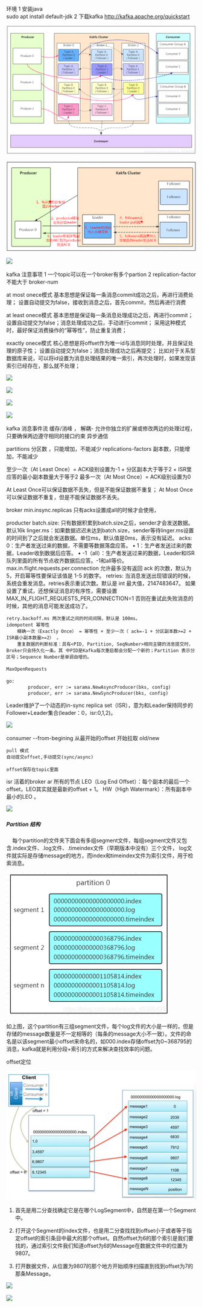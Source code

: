 环境
  1 安装java  
      sudo apt install default-jdk
  2 下载kafka
      http://kafka.apache.org/quickstart

![](./kafak.png)

![](./kafka_flow.png)

![](/Users/libinbin/Library/Application%20Support/marktext/images/2023-04-04-19-43-05-image.png)

kafka 注意事项
   1 一个topic可以在一个broker有多个partion
   2 replication-factor 不能大于 broker-num

at most onece模式
基本思想是保证每一条消息commit成功之后，再进行消费处理；
设置自动提交为false，接收到消息之后，首先commit，然后再进行消费

at least onece模式
基本思想是保证每一条消息处理成功之后，再进行commit；
设置自动提交为false；消息处理成功之后，手动进行commit；
采用这种模式时，最好保证消费操作的“幂等性”，防止重复消费；

exactly onece模式
核心思想是将offset作为唯一id与消息同时处理，并且保证处理的原子性；
设置自动提交为false；消息处理成功之后再提交；
比如对于关系型数据库来说，可以将id设置为消息处理结果的唯一索引，再次处理时，如果发现该索引已经存在，那么就不处理；

![](/Users/libinbin/Library/Application%20Support/marktext/images/2023-04-05-12-38-23-image.png)

![](/Users/libinbin/Library/Application%20Support/marktext/images/2023-04-05-12-39-53-image.png)

![](/Users/libinbin/Library/Application%20Support/marktext/images/2023-04-05-12-46-17-image.png)

![](/Users/libinbin/Library/Application%20Support/marktext/images/2023-04-05-16-47-18-image.png)

kafka 消息事件流
缓存/消峰 ，
解耦- 允许你独立的扩展或修改两边的处理过程，只要确保两边遵守相同的接口约束
异步通信 

partitions 分区数 ，只能增加，不能减少
replications-factors 副本数，只能增加，不能减少

至少一次（At Least Once）= ACK级别设置为-1 + 分区副本大于等于2 + ISR里应答的最小副本数量大于等于2
最多一次（At Most Once）= ACK级别设置为0

At Least Once可以保证数据不丢失，但是不能保证数据不重复；
At Most Once可以保证数据不重复，但是不能保证数据不丢失。

broker
    min.insync.replicas 只有acks设置成all的时候才会使用，

producter
    batch.size: 只有数据积累到batch.size之后，sender才会发送数据。默认16k
    linger.ms：如果数据迟迟未达到batch.size，sender等待linger.ms设置的时间到了之后就会发送数据。单位ms，默认值是0ms，表示没有延迟。
    acks:    0：生产者发送过来的数据，不需要等数据落盘应答。 
            • 1：生产者发送过来的数据，Leader收到数据后应答。
            • -1（all）：生产者发送过来的数据，Leader和ISR队列里面的所有节点收齐数据后应答。-1和all等价。
    max.in.flight.requests.per.connection 允许最多没有返回 ack 的次数，默认为 5，开启幂等性要保证该值是 1-5 的数字。
    retries: 当消息发送出现错误的时候，系统会重发消息。retries表示重试次数。默认是 int 最大值，2147483647。
            如果设置了重试，还想保证消息的有序性，需要设置MAX_IN_FLIGHT_REQUESTS_PER_CONNECTION=1
            否则在重试此失败消息的时候，其他的消息可能发送成功了。

    retry.backoff.ms 两次重试之间的时间间隔，默认是 100ms。
    idempotent 幂等性
        精确一次（Exactly Once） = 幂等性 + 至少一次（ ack=-1 + 分区副本数>=2 + ISR最小副本数量>=2） 。
        重复数据的判断标准：具有<PID, Partition, SeqNumber>相同主键的消息提交时，Broker只会持久化一条。其 中PID是Kafka每次重启都会分配一个新的；Partition 表示分区号；Sequence Number是单调自增的。
    
    MaxOpenRequests 
    
    go:
            producer, err := sarama.NewAsyncProducer(bks, config)
            producer, err := sarama.NewSyncProducer(bks, config)

Leader维护了一个动态的in-sync replica set（ISR），意为和Leader保持同步的Follower+Leader集合(leader：0，isr:0,1,2)。

![](/Users/libinbin/Library/Application%20Support/marktext/images/2023-04-05-12-34-28-image.png)

consumer
    --from-begining 从最开始的offset 开始拉取 old/new

    pull 模式
    自动提交offset,手动提交(sync/async)
    
    offset保存在topic里面

isr 活着的broker
ar  所有的节点
LEO（Log End Offset）：每个副本的最后一个offset，LEO其实就是最新的offset + 1。
HW（High Watermark）：所有副本中最小的LEO 。

![](/Users/libinbin/Library/Application%20Support/marktext/images/2023-04-05-17-02-56-image.png)

##### Partition 结构

    每个partition的文件夹下面会有多组segment文件，每组segment文件又包含.index文件、.log文件、.timeindex文件（早期版本中没有）三个文件， log文件就实际是存储message的地方，而index和timeindex文件为索引文件，用于检索消息。

![](./kafka_partition.png)

如上图，这个partition有三组segment文件，每个log文件的大小是一样的，但是存储的message数量是不一定相等的（每条的message大小不一致）。文件的命名是以该segment最小offset来命名的，如000.index存储offset为0~368795的消息，kafka就是利用分段+索引的方式来解决查找效率的问题。

offset定位

![](./kafka_offset.webp)

1. 首先是用二分查找确定它是在哪个LogSegment中，自然是在第一个Segment中。

2. 打开这个Segment的index文件，也是用二分查找找到offset小于或者等于指定offset的索引条目中最大的那个offset。自然offset为6的那个索引是我们要找的，通过索引文件我们知道offset为6的Message在数据文件中的位置为9807。

3. 打开数据文件，从位置为9807的那个地方开始顺序扫描直到找到offset为7的那条Message。

![](/Users/libinbin/Library/Application%20Support/marktext/images/2023-04-05-16-52-16-image.png)

![](/Users/libinbin/Library/Application%20Support/marktext/images/2023-04-05-16-55-58-image.png)
